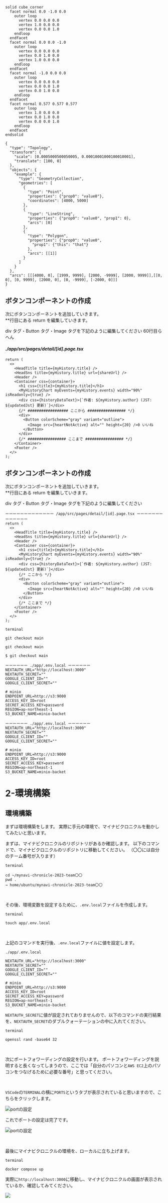 ```stl
solid cube_corner
  facet normal 0.0 -1.0 0.0
    outer loop
      vertex 0.0 0.0 0.0
      vertex 1.0 0.0 0.0
      vertex 0.0 0.0 1.0
    endloop
  endfacet
  facet normal 0.0 0.0 -1.0
    outer loop
      vertex 0.0 0.0 0.0
      vertex 0.0 1.0 0.0
      vertex 1.0 0.0 0.0
    endloop
  endfacet
  facet normal -1.0 0.0 0.0
    outer loop
      vertex 0.0 0.0 0.0
      vertex 0.0 0.0 1.0
      vertex 0.0 1.0 0.0
    endloop
  endfacet
  facet normal 0.577 0.577 0.577
    outer loop
      vertex 1.0 0.0 0.0
      vertex 0.0 1.0 0.0
      vertex 0.0 0.0 1.0
    endloop
  endfacet
endsolid
```
```topojson
{
  "type": "Topology",
  "transform": {
    "scale": [0.0005000500050005, 0.00010001000100010001],
    "translate": [100, 0]
  },
  "objects": {
    "example": {
      "type": "GeometryCollection",
      "geometries": [
        {
          "type": "Point",
          "properties": {"prop0": "value0"},
          "coordinates": [4000, 5000]
        },
        {
          "type": "LineString",
          "properties": {"prop0": "value0", "prop1": 0},
          "arcs": [0]
        },
        {
          "type": "Polygon",
          "properties": {"prop0": "value0",
            "prop1": {"this": "that"}
          },
          "arcs": [[1]]
        }
      ]
    }
  },
  "arcs": [[[4000, 0], [1999, 9999], [2000, -9999], [2000, 9999]],[[0, 0], [0, 9999], [2000, 0], [0, -9999], [-2000, 0]]]
}
```
## ボタンコンポーネントの作成

次にボタンコンポーネントを追加していきます。  
\*\*行目にある return を編集していきます。

div タグ・Button タグ・Image タグを下記のように編集してください
60行目らへん

#### ***./app/src/pages/detail/[id].page.tsx***
```tsx
return (
  <>
    <HeadTitle title={myHistory.title} />
    <HeadSns title={myHistory.title} url={shareUrl} />
    <Header />
    <Container css={container}>
      <h1 css={title}>{myHistory.title}</h1>
      <MyHistoryChart myEvents={myHistory.events} width="90%" isReadonly={true} />
      <div css={historyDataText}>{`作者: ${myHistory.author} (JST: ${updatedJst} 更新)`}</div>
      {/* ################## ここから ################# */}
      <div>
        <Button colorScheme="gray" variant="outline">
          <Image src={heartNotActive} alt="" height={20} />0 いいね
        </Button>
      </div>
      {/* ################# ここまで ################# */}
    </Container>
    <Footer />
  </>
);
```

## ボタンコンポーネントの作成

次にボタンコンポーネントを追加していきます。  
\*\*行目にある return を編集していきます。

div タグ・Button タグ・Image タグを下記のように編集してください

```tsx
ーーーーーーーーーーーーー /app/src/pages/detail/[id].page.tsx ーーーーーーーーーーーーー
return (
  <>
    <HeadTitle title={myHistory.title} />
    <HeadSns title={myHistory.title} url={shareUrl} />
    <Header />
    <Container css={container}>
      <h1 css={title}>{myHistory.title}</h1>
      <MyHistoryChart myEvents={myHistory.events} width="90%" isReadonly={true} />
      <div css={historyDataText}>{`作者: ${myHistory.author} (JST: ${updatedJst} 更新)`}</div>
      {/* ここから */}
      <div>
        <Button colorScheme="gray" variant="outline">
          <Image src={heartNotActive} alt="" height={20} />0 いいね
        </Button>
      </div>
      {/* ここまで */}
    </Container>
    <Footer />
  </>
);
```

`terminal`
```
git checkout main
```
```
git checkout main
```
```
$ git checkout main
```

```
ーーーーーー ./app/.env.local ーーーーーー
NEXTAUTH_URL="http://localhost:3000"
NEXTAUTH_SECRET=""
GOOGLE_CLIENT_ID=""
GOOGLE_CLIENT_SECRET=""

# minio
ENDPOINT_URL=http://s3:9000
ACCESS_KEY_ID=root
SECRET_ACCESS_KEY=password
REGION=ap-northeast-1
S3_BUCKET_NAME=minio-backet
```

```
ーーーーーー ./app/.env.local ーーーーーー
NEXTAUTH_URL="http://localhost:3000"
NEXTAUTH_SECRET=""
GOOGLE_CLIENT_ID=""
GOOGLE_CLIENT_SECRET=""

# minio
ENDPOINT_URL=http://s3:9000
ACCESS_KEY_ID=root
SECRET_ACCESS_KEY=password
REGION=ap-northeast-1
S3_BUCKET_NAME=minio-backet
```





# 2-環境構築

## 環境構築

まずは環境構築をします。
実際に手元の環境で、マイナビクロニクルを動かしてみたいと思います。

まずは、マイナビクロニクルのリポジトリがあるか確認します。
以下のコマンドで、マイナビクロニクルのリポジトリに移動してください。
（〇〇には自分のチーム番号が入ります）

`terminal`
```
cd ~/mynavi-chronicle-2023-team〇〇
pwd .
→ home/ubuntu/mynavi-chronicle-2023-team〇〇
```

<br>

その後、環境変数を設定するために、`.env.local`ファイルを作成します。

`terminal`
```
touch app/.env.local
```

<br>

上記のコマンドを実行後、`.env.local`ファイルに値を設定します。

`./app/.env.local`
```
NEXTAUTH_URL="http://localhost:3000"
NEXTAUTH_SECRET=""
GOOGLE_CLIENT_ID=""
GOOGLE_CLIENT_SECRET=""

# minio
ENDPOINT_URL=http://s3:9000
ACCESS_KEY_ID=root
SECRET_ACCESS_KEY=password
REGION=ap-northeast-1
S3_BUCKET_NAME=minio-backet
```

`NEXTAUTH_SECRET`に値が設定されておりませんので、以下のコマンドの実行結果を、`NEXTAUTH_SECRET`のダブルクォーテーションの中に入れてください。

`terminal`
```
openssl rand -base64 32
```

<br>

次にポートフォワーディングの設定を行います。
ポートフォワーディングを説明すると長くなってしまうので、ここでは「自分のパソコンと`AWS EC2`上のパソコンをつなげるために必要な番号」と思ってください。

<br>

`VSCode`の`TERMINAL`の横に`PORTS`というタブが表示されていると思いますので、こちらをクリックします。

![portの設定](images/setup-port-before.png)

これでポートの設定は完了です。

![portの設定](images/setup-port-after.png)

<br>

最後にマイナビクロニクルの環境を、ローカルに立ち上げます。

`terminal`
```
docker compose up
```

実際に`http://localhost:3000`に移動し、マイナビクロニクルの画面が表示されているか、確認してみてください。

![](images/setup-top.png)

<br><br><br><br><br><br>

## 作業ブランチの作成

次に、現在自分がいるブランチの名前を表示しましょう。
作業中のブランチ名がわかり、間違えて変更をプッシュしてしまう可能性を少なくすることができます。
以下の画像のような見た目になるように設定します。

![](images/git-branch.png)

<br>

シェルの設定を変更するため、以下の二つのコマンドを実行します。

`terminal`
```
echo "GIT_PS1_SHOWDIRTYSTATE=true" >> ~/.bashrc
echo "export PS1='\[\033[32m\]\u@\h\[\033[00m\]:\[\033[34m\]\w\[\033[31m\]\$(__git_ps1)\[\033[00m\]\n\\\$ '" >> ~/.bashrc
```

最後に以下のコマンドを入力すると、先ほどの画像のようなシェルが表示されます。

`terminal`
```
source ~/.bashrc
```

<br>

次に、自分が作業するためのブランチを作成しましょう。

まず初めに、自分がどのブランチにいるのか（表示されていますが）コマンドで確かめましょう。
確かめるコマンドは、以下のコマンドです。

`terminal`
```
git branch
```

![](images/git-branch-main.png)

<br>

main ブランチにいない方は一度 main ブランチに戻ってきましょう。
戻ってくるコマンドは下記です。これを実行するとブランチ名が main に切り替わると思います。

`terminal`
```
git checkout main
```
```
=== terminal ========
git checkout main
```

<br>

また、main が最新の状態でブランチを切る方が良いので、一度 remote（Github のブランチ） から main ブランチの更新をします。コマンドは下記です。

`terminal`
```
git pull
```

<br>

今回は、上記コマンドを 2 回実行し、2 回目で 「**Already up to date**」 と表示されるのを確認しましょう。

次に、ブランチの作成を行います。
以下のコマンドでブランチの作成と、該当ブランチへの移動ができます。

`terminal`
```
git checkout -b GitHubユーザ名/add-like
```

<br>

（GitHub ユーザ名/add-like の部分は、好きなブランチ名でも大丈夫です。今回は誰が作業したか分かりやすいように GitHub のユーザ名をつけています）

上記実行後、以下のように括弧内がこのようなブランチ名になると思います。
（ブランチ名は GitHub ユーザが SosukeMikami だった場合です）

![](images/git-branch-addlike.png)

実際に作業するブランチに移動できたので、次のセクションに進み、コード実装をしていきましょう。

<br><br><br><br><br><br>

## 下準備 ユーザー情報作成

ハンズオンを行うにあたって、テスト用のユーザー情報を作成します。

[サインイン画面](http://localhost:3000/auth/signin)に遷移して下記の情報を入力してサインインします。

メールアドレス: example@example.com  
ユーザー名　　: example  
パスワード　　: example

![](images/login-login.png)

<br>

サインイン後、[マイページ](http://localhost:3000/mypage) に遷移し、下記画像のようにユーザーが登録されていることを確認します。

![](images/login-mypage.png)





